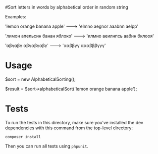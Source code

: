 #Sort letters in words by alphabetical order in random string

Examples:

'lemon orange banana apple' ---> 'elmno aegnor aaabnn aelpp'

'лимон апельсин банан яблоко' ---> 'илмно аеилнпсь аабнн бклооя'

'αβγαβγ αβγαβγαβγ' ---> 'ααββγγ αααβββγγγ'



# Usage

$sort = new AlphabeticalSorting();

$result = $sort->alphabeticalSort('lemon orange banana apple');



# Tests

To run the tests in this directory, make sure you've installed the dev dependencies with this command from the top-level directory:

```
composer install
```

Then you can run all tests using `phpunit`.
